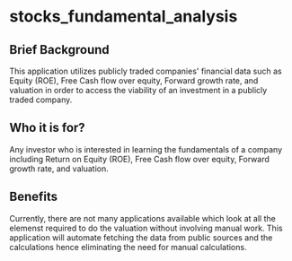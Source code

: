 # stocks_fundamental_analysis

## Brief Background
This application utilizes publicly traded companies' financial data such as Equity (ROE), Free Cash flow over equity, Forward growth rate, and valuation in order to access the viability of an investment in a publicly traded company.

## Who it is for?
Any investor who is interested in learning the fundamentals of a company including Return on Equity (ROE), Free Cash flow over equity, Forward growth rate, and valuation.

## Benefits
Currently, there are not many applications available which look at all the elemenst required to do the valuation without involving manual work. This application will automate fetching the data from public sources and the calculations hence eliminating the need for manual calculations.
